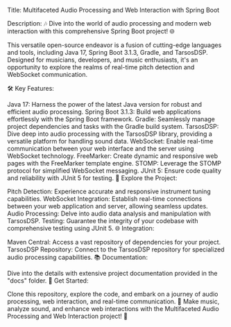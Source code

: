 Title: Multifaceted Audio Processing and Web Interaction with Spring Boot

Description:
🎶 Dive into the world of audio processing and modern web interaction with this comprehensive Spring Boot project! 🌐

This versatile open-source endeavor is a fusion of cutting-edge languages and tools, including Java 17, Spring Boot 3.1.3, Gradle, and TarsosDSP. Designed for musicians, developers, and music enthusiasts, it's an opportunity to explore the realms of real-time pitch detection and WebSocket communication.

🛠️ Key Features:

Java 17: Harness the power of the latest Java version for robust and efficient audio processing.
Spring Boot 3.1.3: Build web applications effortlessly with the Spring Boot framework.
Gradle: Seamlessly manage project dependencies and tasks with the Gradle build system.
TarsosDSP: Dive deep into audio processing with the TarsosDSP library, providing a versatile platform for handling sound data.
WebSocket: Enable real-time communication between your web interface and the server using WebSocket technology.
FreeMarker: Create dynamic and responsive web pages with the FreeMarker template engine.
STOMP: Leverage the STOMP protocol for simplified WebSocket messaging.
JUnit 5: Ensure code quality and reliability with JUnit 5 for testing.
🚀 Explore the Project:

Pitch Detection: Experience accurate and responsive instrument tuning capabilities.
WebSocket Integration: Establish real-time connections between your web application and server, allowing seamless updates.
Audio Processing: Delve into audio data analysis and manipulation with TarsosDSP.
Testing: Guarantee the integrity of your codebase with comprehensive testing using JUnit 5.
🌐 Integration:

Maven Central: Access a vast repository of dependencies for your project.
TarsosDSP Repository: Connect to the TarsosDSP repository for specialized audio processing capabilities.
📚 Documentation:

Dive into the details with extensive project documentation provided in the "docs" folder.
🔗 Get Started:

Clone this repository, explore the code, and embark on a journey of audio processing, web interaction, and real-time communication.
🎼 Make music, analyze sound, and enhance web interactions with the Multifaceted Audio Processing and Web Interaction project! 🎉
